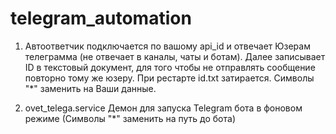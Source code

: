 # telegram_automation
 1) Автоответчик подключается по вашому api_id и отвечает Юзерам телеграмма (не отвечает в каналы, чаты и ботам).
 Далее записывает ID в текстовый документ, для того чтобы не отправлять сообщение повторно тому же юзеру.
 При рестарте id.txt затирается. Символы "*" заменить на Ваши данные.
 
 2) ovet_telega.service Демон для запуска Telegram бота в фоновом режиме (Символы "*" заменить на путь до бота)
